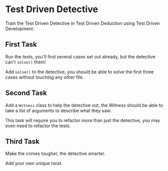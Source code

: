 # Test Driven Detective

Train the Test Driven Detective in Test Driven Deduction using Test Driven Development.

## First Task

Run the tests, you'll find several cases set out already, but the detective can't `solve()` them!  

Add `solve()` to the detective, you should be able to solve the first three cases without touching any other file.

## Second Task

Add a `Witness` class to help the detective out, the Witness should be able to take a list of arguments to describe what they saw.

This task will require you to refactor more than just the detective, you may even need to refactor the tests. 

## Third Task

Make the crimes tougher, the detective smarter.

Add your own unique twist.